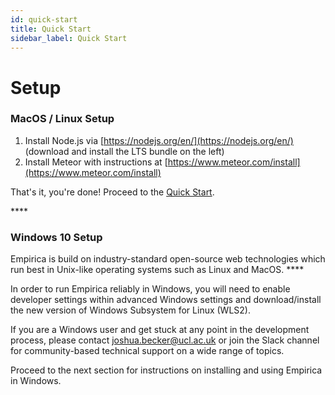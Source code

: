 ```yaml
---
id: quick-start
title: Quick Start
sidebar_label: Quick Start
---
```


# Setup

### **MacOS / Linux Setup**

1. Install Node.js via [https://nodejs.org/en/](https://nodejs.org/en/) \(download and install the LTS bundle on the left\) 
2. Install Meteor with instructions at [https://www.meteor.com/install](https://www.meteor.com/install)

That's it, you're done!  Proceed to the [Quick Start](../quick-start.md).

\*\*\*\*

### **Windows 10 Setup**

Empirica is build on industry-standard open-source web technologies which run best in Unix-like operating systems such as Linux and MacOS.   ****

In order to run Empirica reliably in Windows, you will need to enable developer settings within advanced Windows settings and download/install the new version of Windows Subsystem for Linux \(WLS2\).

If you are a Windows user and get stuck at any point in the development process, please contact joshua.becker@ucl.ac.uk or join the Slack channel for community-based technical support on a wide range of topics.

Proceed to the next section for instructions on installing and using Empirica in Windows.

